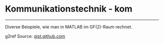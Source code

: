 # Kommunikationstechnik - kom

---

Diverse Beispiele, wie man in MATLAB im GF(2)-Raum rechnet.


g2ref Source: [gist.github.com](https://gist.github.com/esromneb/652fed46ae328b17e104)




